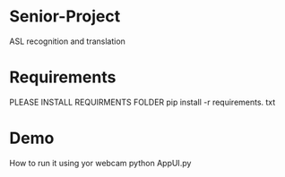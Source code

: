 # Senior-Project
ASL recognition and translation 

# Requirements
PLEASE INSTALL REQUIRMENTS FOLDER
 pip install -r requirements. txt

# Demo
How to run it using yor webcam
python AppUI.py
